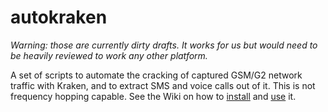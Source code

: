 # autokraken

_Warning: those are currently dirty drafts.  It works for us but would need to be heavily reviewed to work any other platform._

A set of scripts to automate the cracking of captured GSM/G2 network traffic with Kraken, and to extract SMS and voice calls out of it.  This is not frequency hopping capable.  See the Wiki on how to [install][install] and [use][usage] it.

[install]: https://github.com/leonVrashitov/autokraken/wiki/Install
[usage]: https://github.com/leonVrashitov/autokraken/wiki/Usage

